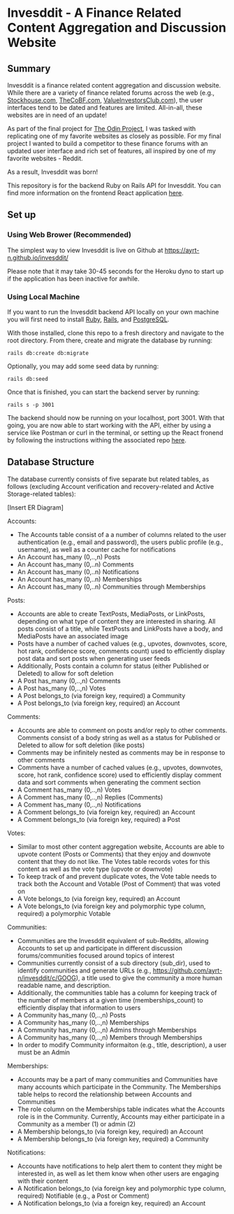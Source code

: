 # Invesddit - A Finance Related Content Aggregation and Discussion Website

## Summary

Invesddit is a finance related content aggregation and discussion website. While there are a variety of finance related forums across the web (e.g., [Stockhouse.com](https://www.stockhouse.com), [TheCoBF.com](https://thecobf.com), [ValueInvestorsClub.com](https://valueinvestorsclub.com)), the user interfaces tend to be dated and features are limited. All-in-all, these websites are in need of an update!

As part of the final project for [The Odin Project](https://www.theodinproject.com/lessons/javascript-javascript-final-project), I was tasked with replicating one of my favorite websites as closely as possible. For my final project I wanted to build a competitor to these finance forums with an updated user interface and rich set of features, all inspired by one of my favorite websites - Reddit.

As a result, Invesddit was born!

This repository is for the backend Ruby on Rails API for Invesddit. You can find more information on the frontend React application [here](https://github.com/ayrt-n/invesddit).

## Set up

### Using Web Brower (Recommended)

The simplest way to view Invesddit is live on Github at https://ayrt-n.github.io/invesddit/

Please note that it may take 30-45 seconds for the Heroku dyno to start up if the application has been inactive for awhile.

### Using Local Machine

If you want to run the Invesddit backend API locally on your own machine you will first need to install [Ruby](https://guides.rubyonrails.org/v5.0/getting_started.html), [Rails](https://guides.rubyonrails.org/v5.0/getting_started.html), and [PostgreSQL](https://medium.com/geekculture/postgresql-rails-and-macos-16248ddcc8ba).

With those installed, clone this repo to a fresh directory and navigate to the root directory. From there, create and migrate the database by running:

```rails db:create db:migrate```

Optionally, you may add some seed data by running:

```rails db:seed```

Once that is finished, you can start the backend server by running:

```rails s -p 3001```

The backend should now be running on your localhost, port 3001. With that going, you are now able to start working with the API, either by using a service like Postman or curl in the terminal, or setting up the React fronend by following the instructions withing the associated repo [here](https://github.com/ayrt-n/invesddit).

## Database Structure

The database currently consists of five separate but related tables, as follows (excluding Account verification and recovery-related and Active Storage-related tables):

[Insert ER Diagram]

Accounts:
- The Accounts table consist of a a number of columns related to the user authentication (e.g., email and password), the users public profile (e.g., username), as well as a counter cache for notifications
- An Account has_many (0,..,n) Posts
- An Account has_many (0,..n) Comments
- An Account has_many (0,..n) Notifications
- An Account has_many (0,..n) Memberships
- An Account has_many (0,..n) Communities through Memberships

Posts:
- Accounts are able to create TextPosts, MediaPosts, or LinkPosts, depending on what type of content they are interested in sharing. All posts consist of a title, while TextPosts and LinkPosts have a body, and MediaPosts have an associated image
- Posts have a number of cached values (e.g., upvotes, downvotes, score, hot rank, confidence score, comments count) used to efficiently display post data and sort posts when generating user feeds
- Additionally, Posts contain a column for status (either Published or Deleted) to allow for soft deletion
- A Post has_many (0,..,n) Comments
- A Post has_many (0,..,n) Votes
- A Post belongs_to (via foreign key, required) a Community
- A Post belongs_to (via foreign key, required) an Account

Comments:
- Accounts are able to comment on posts and/or reply to other comments. Comments consist of a body string as well as a status for Published or Deleted to allow for soft deletion (like posts)
- Comments may be infinitely nested as comments may be in response to other comments
- Comments have a number of cached values (e.g., upvotes, downvotes, score, hot rank, confidence score) used to efficiently display comment data and sort comments when generating the comment section
- A Comment has_many (0,..,n) Votes
- A Comment has_many (0,..,n) Replies (Comments)
- A Comment has_many (0,..,n) Notifications
- A Comment belongs_to (via foreign key, required) an Account
- A Comment belongs_to (via foreign key, required) a Post

Votes:
- Similar to most other content aggregation website, Accounts are able to upvote content (Posts or Comments) that they enjoy and downvote content that they do not like. The Votes table records votes for this content as well as the vote type (upvote or downvote)
- To keep track of and prevent duplicate votes, the Vote table needs to track both the Account and Votable (Post of Comment) that was voted on
- A Vote belongs_to (via foreign key, required) an Account
- A Vote belongs_to (via foreign key and polymorphic type column, required) a polymorphic Votable

Communities:
- Communities are the Invesddit equivalent of sub-Reddits, allowing Accounts to set up and participate in different discussion forums/communities focused around topics of interest
- Communities currently consist of a sub directory (sub_dir), used to identify communities and generate URLs (e.g., https://github.com/ayrt-n/invesddit/c/GOOG), a title used to give the community a more human readable name, and description.
- Additionally, the communities table has a column for keeping track of the number of members at a given time (memberships_count) to efficiently display that information to users
- A Community has_many (0,..,n) Posts
- A Community has_many (0,..,n) Memberships
- A Community has_many (0,..,n) Admins through Memberships
- A Community has_many (0,..,n) Members through Memberships
- In order to modify Community informaiton (e.g., title, description), a user must be an Admin

Memberships:
- Accounts may be a part of many communities and Communities have many accounts which participate in the Community. The Memberships table helps to record the relationship between Accounts and Communities
- The role column on the Memberships table indicates what the Accounts role is in the Community. Currently, Accounts may either participate in a Community as a member (1) or admin (2)
- A Membership belongs_to (via foreign key, required) an Account
- A Membership belongs_to (via foreign key, required) a Community 

Notifications:
- Accounts have notifications to help alert them to content they might be interested in, as well as let them know when other users are engaging with their content
- A Notification belongs_to (via foreign key and polymorphic type column, required) Notifiable (e.g., a Post or Comment)
- A Notification belongs_to (via a foreign key, required) an Account
